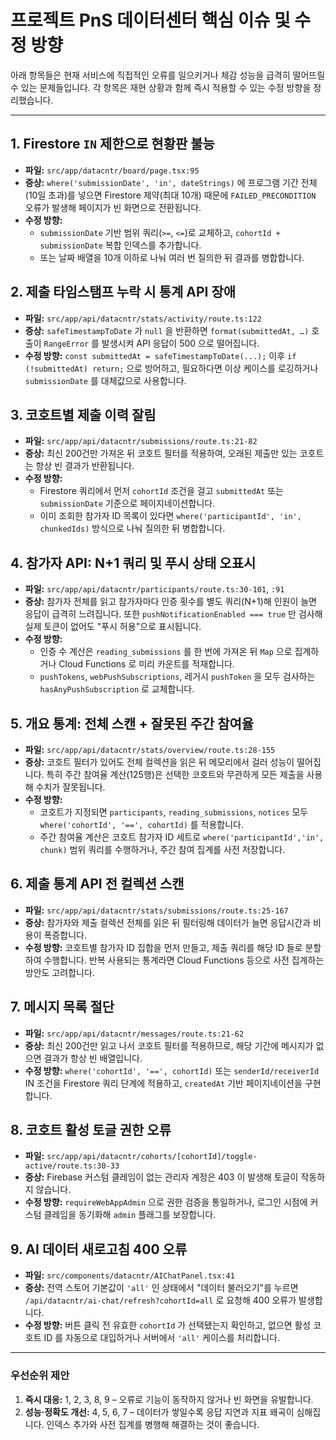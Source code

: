 # 프로젝트 PnS 데이터센터 핵심 이슈 및 수정 방향

아래 항목들은 현재 서비스에 직접적인 오류를 일으키거나 체감 성능을 급격히 떨어뜨릴 수 있는 문제들입니다. 각 항목은 재현 상황과 함께 즉시 적용할 수 있는 수정 방향을 정리했습니다.

---

## 1. Firestore `IN` 제한으로 현황판 불능
- **파일:** `src/app/datacntr/board/page.tsx:95`
- **증상:** `where('submissionDate', 'in', dateStrings)` 에 프로그램 기간 전체(10일 초과)를 넣으면 Firestore 제약(최대 10개) 때문에 `FAILED_PRECONDITION` 오류가 발생해 페이지가 빈 화면으로 전환됩니다.
- **수정 방향:**
  - `submissionDate` 기반 범위 쿼리(`>=`, `<=`)로 교체하고, `cohortId + submissionDate` 복합 인덱스를 추가합니다.
  - 또는 날짜 배열을 10개 이하로 나눠 여러 번 질의한 뒤 결과를 병합합니다.

## 2. 제출 타임스탬프 누락 시 통계 API 장애
- **파일:** `src/app/api/datacntr/stats/activity/route.ts:122`
- **증상:** `safeTimestampToDate` 가 `null` 을 반환하면 `format(submittedAt, …)` 호출이 `RangeError` 를 발생시켜 API 응답이 500 으로 떨어집니다.
- **수정 방향:** `const submittedAt = safeTimestampToDate(...);` 이후 `if (!submittedAt) return;` 으로 방어하고, 필요하다면 이상 케이스를 로깅하거나 `submissionDate` 를 대체값으로 사용합니다.

## 3. 코호트별 제출 이력 잘림
- **파일:** `src/app/api/datacntr/submissions/route.ts:21-82`
- **증상:** 최신 200건만 가져온 뒤 코호트 필터를 적용하여, 오래된 제출만 있는 코호트는 항상 빈 결과가 반환됩니다.
- **수정 방향:**
  - Firestore 쿼리에서 먼저 `cohortId` 조건을 걸고 `submittedAt` 또는 `submissionDate` 기준으로 페이지네이션합니다.
  - 이미 조회한 참가자 ID 목록이 있다면 `where('participantId', 'in', chunkedIds)` 방식으로 나눠 질의한 뒤 병합합니다.

## 4. 참가자 API: N+1 쿼리 및 푸시 상태 오표시
- **파일:** `src/app/api/datacntr/participants/route.ts:30-101`, `:91`
- **증상:** 참가자 전체를 읽고 참가자마다 인증 횟수를 별도 쿼리(N+1)해 인원이 늘면 응답이 급격히 느려집니다. 또한 `pushNotificationEnabled === true` 만 검사해 실제 토큰이 없어도 "푸시 허용"으로 표시됩니다.
- **수정 방향:**
  - 인증 수 계산은 `reading_submissions` 를 한 번에 가져온 뒤 `Map` 으로 집계하거나 Cloud Functions 로 미리 카운트를 적재합니다.
  - `pushTokens`, `webPushSubscriptions`, 레거시 `pushToken` 을 모두 검사하는 `hasAnyPushSubscription` 로 교체합니다.

## 5. 개요 통계: 전체 스캔 + 잘못된 주간 참여율
- **파일:** `src/app/api/datacntr/stats/overview/route.ts:28-155`
- **증상:** 코호트 필터가 있어도 전체 컬렉션을 읽은 뒤 메모리에서 걸러 성능이 떨어집니다. 특히 주간 참여율 계산(125행)은 선택한 코호트와 무관하게 모든 제출을 사용해 수치가 잘못됩니다.
- **수정 방향:**
  - 코호트가 지정되면 `participants`, `reading_submissions`, `notices` 모두 `where('cohortId', '==', cohortId)` 를 적용합니다.
  - 주간 참여율 계산은 코호트 참가자 ID 세트로 `where('participantId','in', chunk)` 범위 쿼리를 수행하거나, 주간 참여 집계를 사전 저장합니다.

## 6. 제출 통계 API 전 컬렉션 스캔
- **파일:** `src/app/api/datacntr/stats/submissions/route.ts:25-167`
- **증상:** 참가자와 제출 컬렉션 전체를 읽은 뒤 필터링해 데이터가 늘면 응답시간과 비용이 폭증합니다.
- **수정 방향:** 코호트별 참가자 ID 집합을 먼저 만들고, 제출 쿼리를 해당 ID 들로 분할하여 수행합니다. 반복 사용되는 통계라면 Cloud Functions 등으로 사전 집계하는 방안도 고려합니다.

## 7. 메시지 목록 절단
- **파일:** `src/app/api/datacntr/messages/route.ts:21-62`
- **증상:** 최신 200건만 읽고 나서 코호트 필터를 적용하므로, 해당 기간에 메시지가 없으면 결과가 항상 빈 배열입니다.
- **수정 방향:** `where('cohortId', '==', cohortId)` 또는 `senderId/receiverId` IN 조건을 Firestore 쿼리 단계에 적용하고, `createdAt` 기반 페이지네이션을 구현합니다.

## 8. 코호트 활성 토글 권한 오류
- **파일:** `src/app/api/datacntr/cohorts/[cohortId]/toggle-active/route.ts:30-33`
- **증상:** Firebase 커스텀 클레임이 없는 관리자 계정은 403 이 발생해 토글이 작동하지 않습니다.
- **수정 방향:** `requireWebAppAdmin` 으로 권한 검증을 통일하거나, 로그인 시점에 커스텀 클레임을 동기화해 `admin` 플래그를 보장합니다.

## 9. AI 데이터 새로고침 400 오류
- **파일:** `src/components/datacntr/AIChatPanel.tsx:41`
- **증상:** 전역 스토어 기본값이 `'all'` 인 상태에서 "데이터 불러오기"를 누르면 `/api/datacntr/ai-chat/refresh?cohortId=all` 로 요청해 400 오류가 발생합니다.
- **수정 방향:** 버튼 클릭 전 유효한 `cohortId` 가 선택됐는지 확인하고, 없으면 활성 코호트 ID 를 자동으로 대입하거나 서버에서 `'all'` 케이스를 처리합니다.

---

### 우선순위 제안
1. **즉시 대응:** 1, 2, 3, 8, 9 – 오류로 기능이 동작하지 않거나 빈 화면을 유발합니다.
2. **성능·정확도 개선:** 4, 5, 6, 7 – 데이터가 쌓일수록 응답 지연과 지표 왜곡이 심해집니다. 인덱스 추가와 사전 집계를 병행해 해결하는 것이 좋습니다.

